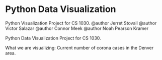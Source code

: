 # Python Data Visualization
Python Visualization Project for CS 1030. 
@author Jerret Stovall
@author Victor Salazar
@author Connor Meek
@author Noah Pearson Kramer

Python Data Visualization Project for CS 1030.

What we are visualizing: Current number of corona cases in the Denver area.
